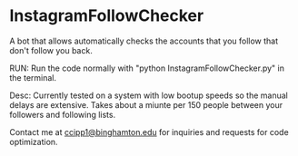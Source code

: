 # InstagramFollowChecker
A bot that allows automatically checks the accounts that you follow that don't follow you back.


RUN:
Run the code normally with "python InstagramFollowChecker.py" in the terminal.

Desc:
Currently tested on a system with low bootup speeds so the manual delays are extensive. 
Takes about a miunte per 150 people between your followers and following lists.



Contact me at ccipp1@binghamton.edu for inquiries and requests for code optimization. 


